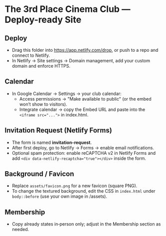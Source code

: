 # The 3rd Place Cinema Club — Deploy-ready Site

## Deploy
- Drag this folder into https://app.netlify.com/drop, or push to a repo and connect to Netlify.
- In Netlify → Site settings → Domain management, add your custom domain and enforce HTTPS.

## Calendar
- In Google Calendar → Settings → your club calendar:
  - Access permissions → "Make available to public" (or the embed won’t show to visitors).
  - Integrate calendar → copy the Embed URL and paste into the `<iframe src="...">` in index.html.

## Invitation Request (Netlify Forms)
- The form is named **invitation-request**.
- After first deploy, go to Netlify → Forms → enable email notifications.
- Optional spam protection: enable reCAPTCHA v2 in Netlify Forms and add `<div data-netlify-recaptcha="true"></div>` inside the form.

## Background / Favicon
- Replace `assets/favicon.png` for a new favicon (square PNG).
- To change the textured background, edit the CSS in `index.html` under `body::before` (use your own image in /assets).

## Membership
- Copy already states in‑person only; adjust in the Membership section as needed.
